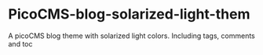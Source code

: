 # PicoCMS-blog-solarized-light-them
A picoCMS blog theme with solarized light colors. Including tags, comments and toc
